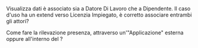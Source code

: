 Visualizza dati è associato sia a Datore Di Lavoro che a Dipendente. Il caso d'uso ha un extend verso Licenzia Impiegato, è corretto associare entrambi gli attori?

Come fare la rilevazione presenza, attraverso un'"Applicazione" esterna oppure all'interno del ?